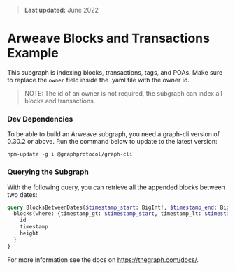 > **Last updated:** June 2022

# Arweave Blocks and Transactions Example
This subgraph is indexing blocks, transactions, tags, and POAs. Make sure to replace the `owner` field inside the .yaml file with the owner id.

> NOTE: The id of an owner is not required, the subgraph can index all blocks and transactions.

### Dev Dependencies
To be able to build an Arweave subgraph, you need a graph-cli version of 0.30.2 or above. Run the command below to update to the latest version:

```
npm-update -g i @graphprotocol/graph-cli
```

### Querying the Subgraph
With the following query, you can retrieve all the appended blocks between two dates:
```graphql
query BlocksBetweenDates($timestamp_start: BigInt!, $timestamp_end: BigInt!) {
  blocks(where: {timestamp_gt: $timestamp_start, timestamp_lt: $timestamp_end}) {
    id
    timestamp
    height
  }
}
```

For more information see the docs on https://thegraph.com/docs/.
